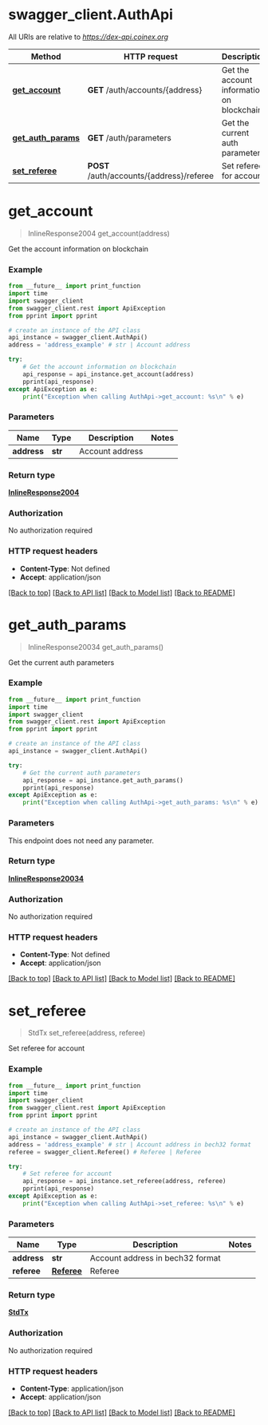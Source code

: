 # swagger_client.AuthApi

All URIs are relative to *https://dex-api.coinex.org*

Method | HTTP request | Description
------------- | ------------- | -------------
[**get_account**](AuthApi.md#get_account) | **GET** /auth/accounts/{address} | Get the account information on blockchain
[**get_auth_params**](AuthApi.md#get_auth_params) | **GET** /auth/parameters | Get the current auth parameters
[**set_referee**](AuthApi.md#set_referee) | **POST** /auth/accounts/{address}/referee | Set referee for account


# **get_account**
> InlineResponse2004 get_account(address)

Get the account information on blockchain

### Example
```python
from __future__ import print_function
import time
import swagger_client
from swagger_client.rest import ApiException
from pprint import pprint

# create an instance of the API class
api_instance = swagger_client.AuthApi()
address = 'address_example' # str | Account address

try:
    # Get the account information on blockchain
    api_response = api_instance.get_account(address)
    pprint(api_response)
except ApiException as e:
    print("Exception when calling AuthApi->get_account: %s\n" % e)
```

### Parameters

Name | Type | Description  | Notes
------------- | ------------- | ------------- | -------------
 **address** | **str**| Account address | 

### Return type

[**InlineResponse2004**](InlineResponse2004.md)

### Authorization

No authorization required

### HTTP request headers

 - **Content-Type**: Not defined
 - **Accept**: application/json

[[Back to top]](#) [[Back to API list]](../README.md#documentation-for-api-endpoints) [[Back to Model list]](../README.md#documentation-for-models) [[Back to README]](../README.md)

# **get_auth_params**
> InlineResponse20034 get_auth_params()

Get the current auth parameters

### Example
```python
from __future__ import print_function
import time
import swagger_client
from swagger_client.rest import ApiException
from pprint import pprint

# create an instance of the API class
api_instance = swagger_client.AuthApi()

try:
    # Get the current auth parameters
    api_response = api_instance.get_auth_params()
    pprint(api_response)
except ApiException as e:
    print("Exception when calling AuthApi->get_auth_params: %s\n" % e)
```

### Parameters
This endpoint does not need any parameter.

### Return type

[**InlineResponse20034**](InlineResponse20034.md)

### Authorization

No authorization required

### HTTP request headers

 - **Content-Type**: Not defined
 - **Accept**: application/json

[[Back to top]](#) [[Back to API list]](../README.md#documentation-for-api-endpoints) [[Back to Model list]](../README.md#documentation-for-models) [[Back to README]](../README.md)

# **set_referee**
> StdTx set_referee(address, referee)

Set referee for account

### Example
```python
from __future__ import print_function
import time
import swagger_client
from swagger_client.rest import ApiException
from pprint import pprint

# create an instance of the API class
api_instance = swagger_client.AuthApi()
address = 'address_example' # str | Account address in bech32 format
referee = swagger_client.Referee() # Referee | Referee

try:
    # Set referee for account
    api_response = api_instance.set_referee(address, referee)
    pprint(api_response)
except ApiException as e:
    print("Exception when calling AuthApi->set_referee: %s\n" % e)
```

### Parameters

Name | Type | Description  | Notes
------------- | ------------- | ------------- | -------------
 **address** | **str**| Account address in bech32 format | 
 **referee** | [**Referee**](Referee.md)| Referee | 

### Return type

[**StdTx**](StdTx.md)

### Authorization

No authorization required

### HTTP request headers

 - **Content-Type**: application/json
 - **Accept**: application/json

[[Back to top]](#) [[Back to API list]](../README.md#documentation-for-api-endpoints) [[Back to Model list]](../README.md#documentation-for-models) [[Back to README]](../README.md)

